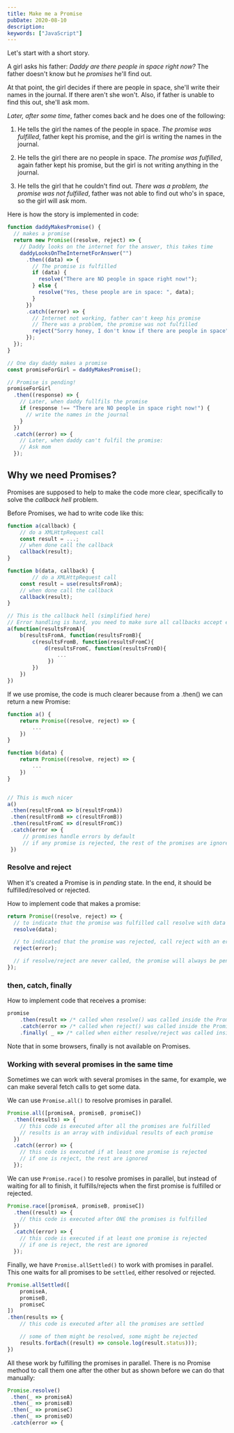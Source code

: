 ```yaml
---
title: Make me a Promise
pubDate: 2020-08-10
description:
keywords: ["JavaScript"]
---
```


Let's start with a short story.

A girl asks his father: _Daddy are there people in space right now?_
The father doesn't know but he _promises_ he'll find out.

At that point, the girl decides if there are people in space, she'll write their names in the journal. If there aren't she won't. Also, if father is unable to find this out, she'll ask mom.

_Later, after some time_, father comes back and he does one of the following:

1. He tells the girl the names of the people in space.
   _The promise was fulfilled_, father kept his promise, and the girl is writing the names in the journal.

2. He tells the girl there are no people in space.
   _The promise was fulfilled_, again father kept his promise, but the girl is not writing anything in the journal.

3. He tells the girl that he couldn't find out.
   _There was a problem, the promise was not fulfilled_, father was not able to find out who's in space, so the girl will ask mom.

Here is how the story is implemented in code:

```js
function daddyMakesPromise() {
  // makes a promise
  return new Promise((resolve, reject) => {
    // Daddy looks on the internet for the answer, this takes time
    daddyLooksOnTheInternetForAnswer("")
      .then((data) => {
        // The promise is fulfilled
        if (data) {
          resolve("There are NO people in space right now!");
        } else {
          resolve("Yes, these people are in space: ", data);
        }
      })
      .catch((error) => {
        // Internet not working, father can't keep his promise
        // There was a problem, the promise was not fulfilled
        reject("Sorry honey, I don't know if there are people in space");
      });
  });
}

// One day daddy makes a promise
const promiseForGirl = daddyMakesPromise();

// Promise is pending!
promiseForGirl
  .then((response) => {
    // Later, when daddy fullfils the promise
    if (response !== "There are NO people in space right now!") {
      // write the names in the journal
    }
  })
  .catch((error) => {
    // Later, when daddy can't fulfil the promise:
    // Ask mom
  });
```

## Why we need Promises?

Promises are supposed to help to make the code more clear, specifically to solve the
_callback hell_ problem.

Before Promises, we had to write code like this:

```js
function a(callback) {
    // do a XMLHttpRequest call
    const result = ...;
    // when done call the callback
    callback(result);
}

function b(data, callback) {
        // do a XMLHttpRequest call
    const result = use(resultsFromA);
    // when done call the callback
    callback(result);
}

// This is the callback hell (simplified here)
// Error handling is hard, you need to make sure all callbacks accept errors
a(function(resultsFromA){
    b(resultsFromA, function(resultsFromB){
        c(resultsFromB, function(resultsFromC){
            d(resultsFromC, function(resultsFromD){
                ...
             })
        })
    })
})
```

If we use promise, the code is much clearer because from a .then() we can return a new Promise:

```js
function a() {
    return Promise((resolve, reject) => {
        ...
    })
}

function b(data) {
    return Promise((resolve, reject) => {
        ...
    })
}


// This is much nicer
a()
 .then(resultFromA => b(resultFromA))
 .then(resultFromB => c(resultFromB))
 .then(resultFromC => d(resultFromC))
 .catch(error => {
     // promises handle errors by default
     // if any promise is rejected, the rest of the promises are ignored
 })
```

### Resolve and reject

When it's created a Promise is in _pending_ state.
In the end, it should be fulfilled/resolved or rejected.

How to implement code that makes a promise:

```js
return Promise((resolve, reject) => {
  // to indicate that the promise was fulfilled call resolve with data
  resolve(data);

  // to indicated that the promise was rejected, call reject with an error
  reject(error);

  // if resolve/reject are never called, the promise will always be pending
});
```

### then, catch, finally

How to implement code that receives a promise:

```js
promise
    .then(result => /* called when resolve() was called inside the Promise */ )
    .catch(error => /* called when reject() was called inside the Promise */ )
    .finally( _ => /* called when either resolve/reject was called inside the Promise */)
```

Note that in some browsers, finally is not available on Promises.

### Working with several promises in the same time

Sometimes we can work with several promises in the same, for example, we can make
several fetch calls to get some data.

We can use `Promise.all()` to resolve promises in parallel.

```js
Promise.all([promiseA, promiseB, promiseC])
  .then((results) => {
    // this code is executed after all the promises are fulfilled
    // results is an array with individual results of each promise
  })
  .catch((error) => {
    // this code is executed if at least one promise is rejected
    // if one is reject, the rest are ignored
  });
```

We can use `Promise.race()` to resolve promises in parallel, but instead of waiting
for all to finish, it fulfills/rejects when the first promise is fulfilled or rejected.

```js
Promise.race([promiseA, promiseB, promiseC])
  .then((result) => {
    // this code is executed after ONE the promises is fulfilled
  })
  .catch((error) => {
    // this code is executed if at least one promise is rejected
    // if one is reject, the rest are ignored
  });
```

Finally, we have `Promise.allSettled()` to work with promises in parallel.
This one waits for all promises to be `settled`, either resolved or rejected.

```js
Promise.allSettled([
    promiseA,
    promiseB,
    promiseC
])
.then(results => {
    // this code is executed after all the promises are settled

    // some of them might be resolved, some might be rejected
    results.forEach((result) => console.log(result.status)));
})

```

All these work by fulfilling the promises in parallel. There is no Promise method
to call them one after the other but as shown before we can do that manually:

```js
Promise.resolve()
 .then(_ => promiseA)
 .then(_ => promiseB)
 .then(_ => promiseC)
 .then(_ => promiseD)
 .catch(error => {

```
